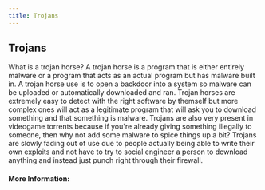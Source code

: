 ```yaml
---
title: Trojans
---
```

## Trojans

What is a trojan horse? A trojan horse is a program that is either entirely malware or a program that acts as an actual program but has malware built in. A trojan horse use is to open a backdoor into a system so malware can be uploaded or automatically downloaded and ran. Trojan horses are extremely easy to detect with the right software by themself but more complex ones will act as a legitimate program that will ask you to download something and that something is malware. Trojans are also very present in videogame torrents because if you're already giving something illegally to someone, then why not add some malware to spice things up a bit? Trojans are slowly fading out of use due to people actually being able to write their own exploits and not have to try to social engineer a person to download anything and instead just punch right through their firewall. 

#### More Information:
<!-- Please add any articles you think might be helpful to read before writing the article -->



